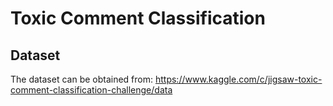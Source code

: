# Toxic Comment Classification

## Dataset
The dataset can be obtained from:
https://www.kaggle.com/c/jigsaw-toxic-comment-classification-challenge/data
